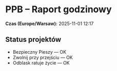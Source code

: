 # PPB – Raport godzinowy
**Czas (Europe/Warsaw):** 2025-11-01 12:17

## Status projektów
- Bezpieczny Pieszy — OK
- Zwolnij przy przejściu — OK
- Odblask ratuje życie — OK

